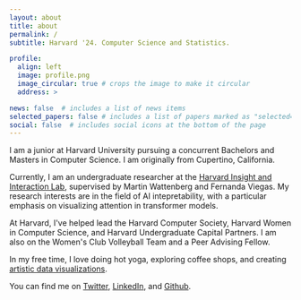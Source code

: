 ```yaml
---
layout: about
title: about
permalink: /
subtitle: Harvard '24. Computer Science and Statistics.

profile:
  align: left
  image: profile.png
  image_circular: true # crops the image to make it circular
  address: >

news: false  # includes a list of news items
selected_papers: false # includes a list of papers marked as "selected={true}"
social: false  # includes social icons at the bottom of the page
---
```


I am a junior at Harvard University pursuing a concurrent Bachelors and Masters in Computer Science. I am originally from Cupertino, California.

Currently, I am an undergraduate researcher at the [Harvard Insight and Interaction Lab](https://insight.seas.harvard.edu/), supervised by Martin Wattenberg and Fernanda Viegas. My research interests are in the field of AI intepretability, with a particular emphasis on visualizing attention in transformer models.

At Harvard, I've helped lead the Harvard Computer Society, Harvard Women in Computer Science, and Harvard Undergraduate Capital Partners. I am also on the Women's Club Volleyball Team and a Peer Advising Fellow.

In my free time, I love doing hot yoga, exploring coffee shops, and creating [artistic data visualizations](https://github.com/cynthia9chen/data-art).

You can find me on [Twitter](https://twitter.com/chenxcynthia), [LinkedIn](https://www.linkedin.com/in/cchen18/), and [Github](https://github.com/cynthia9chen).

